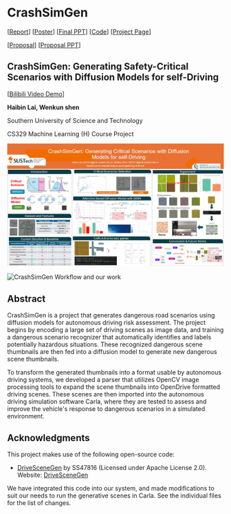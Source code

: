 # CrashSimGen

[[Report](https://github.com/HaibinLai/CrashSimGen/blob/main/CrashSimGen__Final_ML_Project%20(9).pdf)]
[[Poster](https://github.com/HaibinLai/CrashSimGen/blob/main/Poster.pdf)]
[[Final PPT](https://github.com/HaibinLai/CrashSimGen/blob/main/ML_DM_No_video.pptx)]
[[Code](https://github.com/HaibinLai/CrashSimGen)]
 [[Project Page](https://haibinlai.github.io/CrashSimGen/)]


[[Proposal](https://github.com/HaibinLai/CrashSimGen/blob/main/CrashSimGen_proposal.pdf)] [[Proposal PPT](https://github.com/HaibinLai/CrashSimGen/blob/main/CrashSceneGen.pdf)]


## CrashSimGen: Generating Safety-Critical Scenarios with Diffusion Models for self-Driving

[[Bilibili Video Demo](https://www.bilibili.com/video/BV1ZPcxeFEP2/?share_source=copy_web&vd_source=72eac555730ba7e7a64f9fa1d7f2b2d4)]

**Haibin Lai, Wenkun shen**

Southern University of Science and Technology

CS329 Machine Learning (H) Course Project

<!-- ![alt text](img/image.png) -->
<!-- ![CrashSimGen Workflow](img/ML_DM.drawio.png) -->

![Poster](img/Poster.png)





![CrashSimGen Workflow and our work](img/ML_DM2.drawio.png)

## Abstract

CrashSimGen is a project that generates dangerous road scenarios using diffusion models for autonomous driving risk assessment. The project begins by encoding a large set of driving scenes as image data, and training a dangerous scenario recognizer that automatically identifies and labels potentially hazardous situations. These recognized dangerous scene thumbnails are then fed into a diffusion model to generate new dangerous scene thumbnails.

To transform the generated thumbnails into a format usable by autonomous driving systems, we developed a parser that utilizes OpenCV image processing tools to expand the scene thumbnails into OpenDrive formatted driving scenes. These scenes are then imported into the autonomous driving simulation software Carla, where they are tested to assess and improve the vehicle's response to dangerous scenarios in a simulated environment.

## Acknowledgments

This project makes use of the following open-source code:

- [DriveSceneGen](https://github.com/SS47816/DriveSceneGen.git) by SS47816 (Licensed under Apache License 2.0). Website: [DriveSceneGen](https://ss47816.github.io/DriveSceneGen/)

We have integrated this code into our system, and made modifications to suit our needs to run the generative scenes in Carla. See the individual files for the list of changes.
